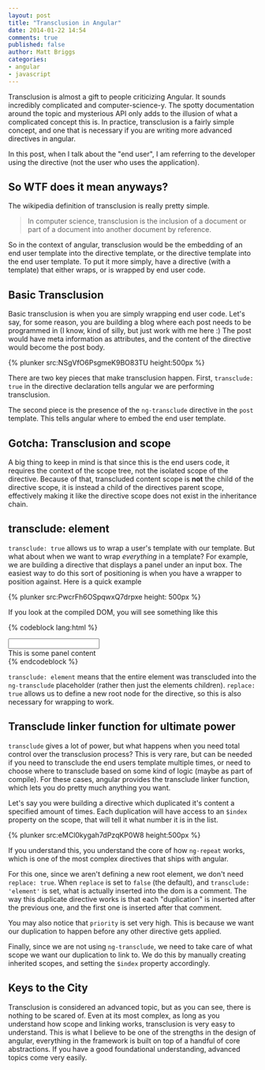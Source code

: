 ```yaml
---
layout: post
title: "Transclusion in Angular"
date: 2014-01-22 14:54
comments: true
published: false
author: Matt Briggs
categories:
- angular
- javascript
---
```


Transclusion is almost a gift to people criticizing Angular. It sounds incredibly complicated and computer-science-y. The spotty documentation around the topic and mysterious API only adds to the illusion of what a complicated concept this is. In practice, transclusion is a fairly simple concept, and one that is necessary if you are writing more advanced directives in angular.

In this post, when I talk about the "end user", I am referring to the developer using the directive (not the user who uses the application).

## So WTF does it mean anyways?

The wikipedia definition of transclusion is really pretty simple.

> In computer science, transclusion is the inclusion of a document or part of a document into another document by reference.

So in the context of angular, transclusion would be the embedding of an end user template into the directive template, or the directive template into the end user template. To put it more simply, have a directive (with a template) that either wraps, or is wrapped by end user code.

## Basic Transclusion

Basic transclusion is when you are simply wrapping end user code. Let's say, for some reason, you are building a blog where each post needs to be programmed in (I know, kind of silly, but just work with me here :) The post would have meta information as attributes, and the content of the directive would become the post body.

{% plunker src:NSgVfO6PsgmeK9BO83TU height:500px %}

There are two key pieces that make transclusion happen. First, `transclude: true` in the directive declaration tells angular we are performing transclusion.

The second piece is the presence of the `ng-transclude` directive in the `post` template. This tells angular where to embed the end user template.

## Gotcha: Transclusion and scope

A big thing to keep in mind is that since this is the end users code, it requires the context of the scope tree, not the isolated scope of the directive. Because of that, transcluded content scope is **not** the child of the directive scope, it is instead a child of the directives parent scope, effectively making it like the directive scope does not exist in the inheritance chain.

## transclude: element

`transclude: true` allows us to wrap a user's template with our template. But what about when we want to wrap *everything* in a template? For example, we are building a directive that displays a panel under an input box. The easiest way to do this sort of positioning is when you have a wrapper to position against. Here is a quick example

{% plunker src:PwcrFh6OSpqwxQ7drpxe height: 500px %}

If you look at the compiled DOM, you will see something like this

{% codeblock lang:html %}
<div class="drop-panel is-active" type="text" drop-panel="">
  <span ng-transclude="">
		<input type="text" drop-panel="" class="ng-scope">
	</span>
  <div class="drop-panel-panel">
    This is some panel content
  </div>
</div>
{% endcodeblock %}

`transclude: element` means that the entire element was transcluded into the `ng-transclude` placeholder (rather then just the elements children). `replace: true` allows us to define a new root node for the directive, so this is also necessary for wrapping to work.

## Transclude linker function for ultimate power

`transclude` gives a lot of power, but what happens when you need total control over the transclusion process? This is very rare, but can be needed if you need to transclude the end users template multiple times, or need to choose where to transclude based on some kind of logic (maybe as part of compile). For these cases, angular provides the transclude linker function, which lets you do pretty much anything you want.

Let's say you were building a directive which duplicated it's content a specified amount of times. Each duplication will have access to an `$index` property on the scope, that will tell it what number it is in the list.

{% plunker src:eMCl0kygah7dPzqKP0W8 height:500px %}

If you understand this, you understand the core of how `ng-repeat` works, which is one of the most complex directives that ships with angular.

For this one, since we aren't defining a new root element, we don't need `replace: true`. When `replace` is set to `false` (the default), and `transclude: 'element'` is set, what is actually inserted into the dom is a comment. The way this duplicate directive works is that each "duplication" is inserted after the previous one, and the first one is inserted after that comment.

You may also notice that `priority` is set very high. This is because we want our duplication to happen before any other directive gets applied.

Finally, since we are not using `ng-transclude`, we need to take care of what scope we want our duplication to link to. We do this by manually creating inherited scopes, and setting the `$index` property accordingly.

## Keys to the City

Transclusion is considered an advanced topic, but as you can see, there is nothing to be scared of. Even at its most complex, as long as you understand how scope and linking works, transclusion is very easy to understand. This is what I believe to be one of the strengths in the design of angular, everything in the framework is built on top of a handful of core abstractions. If you have a good foundational understanding, advanced topics come very easily.

